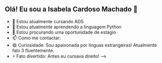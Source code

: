 ## Olá! Eu sou a Isabela Cardoso Machado 👋

- 🔭 Estou atualmente cursando ADS
- 🌱 Estou atualmente aprendendo a linguagem Python
- 👯 Estou procurando uma oportunidade de estágio 
- 📫 Como me contactar: 
- 😄 Curiosidade: Sou apaixonada por línguas estrangeiras! Atualmente falo 3 fluentemente. 
- ⚡ Fato divertido: Antes eu cursava direito!
-->
